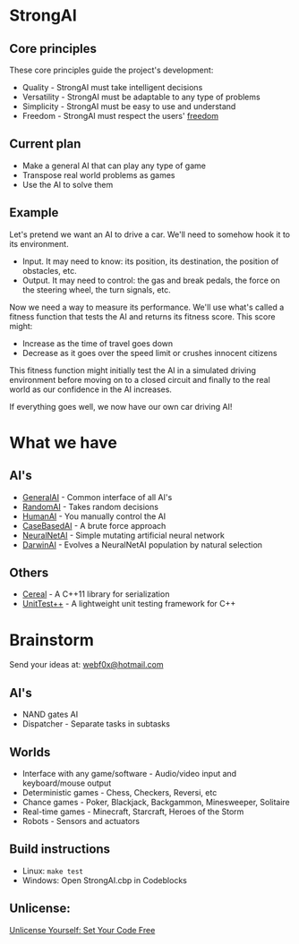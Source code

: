 StrongAI
=========

Core principles
---------------
These core principles guide the project's development:

- Quality - StrongAI must take intelligent decisions
- Versatility - StrongAI must be adaptable to any type of problems
- Simplicity - StrongAI must be easy to use and understand
- Freedom - StrongAI must respect the users' [freedom](https://www.gnu.org/philosophy/free-sw.html)

Current plan
------------
- Make a general AI that can play any type of game
- Transpose real world problems as games
- Use the AI to solve them

Example
-------
Let's pretend we want an AI to drive a car. We'll need to somehow hook it to its environment. 
- Input. It may need to know: its position, its destination, the position of obstacles, etc.
- Output. It may need to control: the gas and break pedals, the force on the steering wheel, the turn signals, etc.

Now we need a way to measure its performance. We'll use what's called a fitness function that tests the AI and returns its fitness score. This score might:
- Increase as the time of travel goes down
- Decrease as it goes over the speed limit or crushes innocent citizens

This fitness function might initially test the AI in a simulated driving environment before moving on to a closed circuit and finally to the real world as our confidence in the AI increases.

If everything goes well, we now have our own car driving AI!

What we have
============

AI's
----
- [GeneralAI](https://github.com/WebF0x/StrongAI/tree/master/include/StrongAI/AI/GeneralAI "The starting point") - Common interface of all AI's
- [RandomAI](https://github.com/WebF0x/StrongAI/tree/master/include/StrongAI/AI/RandomAI "As dumb as it gets") - Takes random decisions
- [HumanAI](https://github.com/WebF0x/StrongAI/tree/master/include/StrongAI/AI/HumanAI "Take the commands") - You manually control the AI
- [CaseBasedAI](https://github.com/WebF0x/StrongAI/tree/master/include/StrongAI/AI/CaseBasedAI "May the brute force be with you") - A brute force approach
- [NeuralNetAI](https://github.com/WebF0x/StrongAI/tree/master/include/StrongAI/AI/NeuralNetAI "Pale imitation of nature's greatest achievement") - Simple mutating artificial neural network
- [DarwinAI](https://github.com/WebF0x/StrongAI/tree/master/include/StrongAI/AI/NeuralNetAI "Thanks Darwin") - Evolves a NeuralNetAI population by natural selection

Others
----------
- [Cereal](https://github.com/USCiLab/cereal "cereal, a C++11 library for serialization by University of South California") - A C++11 library for serialization
- [UnitTest++](https://github.com/unittest-cpp/unittest-cpp/ "A lightweight unit testing framework for C++") - A lightweight unit testing framework for C++

Brainstorm
============

Send your ideas at: webf0x@hotmail.com

AI's
----
- NAND gates AI
- Dispatcher - Separate tasks in subtasks

Worlds
------
- Interface with any game/software - Audio/video input and keyboard/mouse output
- Deterministic games - Chess, Checkers, Reversi, etc
- Chance games - Poker, Blackjack, Backgammon, Minesweeper, Solitaire
- Real-time games - Minecraft, Starcraft, Heroes of the Storm
- Robots - Sensors and actuators

Build instructions
------------------
- Linux: `make test`
- Windows: Open StrongAI.cbp in Codeblocks

Unlicense:
--------
[Unlicense Yourself: Set Your Code Free](http://unlicense.org/ "Unlicense Yourself: Set Your Code Free")
